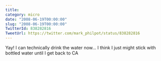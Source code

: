```yaml
---
title: 
category: micro
date: "2008-06-19T00:00:00"
slug: "2008-06-19T00:00:00"
TwitterId: 838282816
TweetUrl: https://twitter.com/mark_philpot/status/838282816
---
```


Yay! I can technically drink the water now... I think I just might stick with
bottled water until I get back to CA
